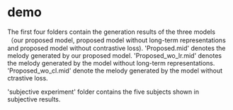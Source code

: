 # demo
The first four folders contain the generation results of the three models （our proposed model, proposed model without long-term representations and proposed model without contrastive loss).  'Proposed.mid' denotes the melody generated by our proposed model. 'Proposed_wo_lr.mid' denotes the melody generated by the model without long-term representations. 'Proposed_wo_cl.mid' denote the melody generated by the model without ctrastive loss.

'subjective experiment' folder contains the five subjects shown in subjective results.
